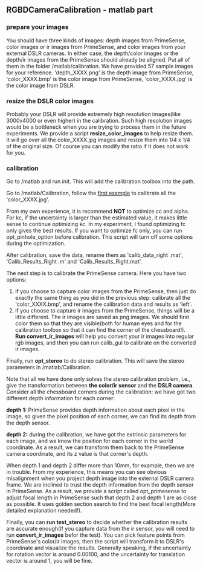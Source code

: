 ## RGBDCameraCalibration - matlab part ##

### prepare your images ###

You should have three kinds of images: depth images from PrimeSense, color images or ir images from PrimeSense, and color images from your external DSLR cameras. In either case, the depth/color images or the depth/ir images from the PrimeSense should already be aligned. Put all of them in the folder /matlab/calibration. We have provided 57 sample images for your reference. 'depth\_XXXX.png' is the depth image from PrimeSense, 'color\_XXXX.bmp' is the color image from PrimeSense, 'color\_XXXX.jpg' is the color image from DSLR.

### resize the DSLR color images ###

Probably your DSLR will provide extremely high resolution images(like 3000x4000 or even higher) in the calibration. Such high resolution images would be a bottleneck when you are trying to process them in the future experiments. We provide a script **resize\_color\_images** to help resize them. It will go over all the color\_XXXX.jpg images and resize them into 1/4 x 1/4 of the original size. Of course you can modify the ratio if it does not work for you.
 
### calibration ###

Go to /matlab and run init. This will add the calibration toolbox into the path.

Go to /matlab/Calibration, follow the [first example](http://www.vision.caltech.edu/bouguetj/calib_doc/htmls/example.html) to calibrate all the 'color_XXXX.jpg'.

From my own experience, it is recommend **NOT** to optimize cc and alpha. For kc, if the uncertainty is larger than the estimated value, it makes little sense to continue optimizing kc. In my experiment, I found optimizing fc only gives the best results. If you want to optimize fc only, you can run opt\_pinhole\_option before calibration. This script will turn off some options during the optimization.

After calibration, save the data, rename them as 'calib\_data\_right .mat', 'Calib\_Results\_Right .m' and 'Calib\_Results\_Right.mat'.

The next step is to calibrate the PrimeSense camera. Here you have two options:

1. if you choose to capture color images from the PrimeSense, then just do exactly the same thing as you did in the previous step: calibrate all the 'color\_XXXX.bmp', and rename the calibration data and results as 'left'.
2. if you choose to capture ir images from the PrimeSense, things will be a little different. The ir images are saved as png images. We should first color them so that they are visible(both for human eyes and for the calibration toolbox so that it can find the corner of the chessboard!). **Run convert\_ir\_images** will help you convert your ir images into regular rgb images, and then you can run calib\_gui to calibrate on the
 converted ir images.

Finally, run **opt\_stereo** to do stereo calibration. This will save the stereo parameters in /matlab/Calibration.

Note that all we have done only solves the stereo calibration problem, i.e., give the transformation between **the color/ir sensor** and the **DSLR camera**. Consider all the chessboard corners during the calibration: we have got two different depth information for each corner:

**depth 1:** PrimeSense provides depth information about each pixel in the image, so given the pixel position of each corner, we can find its depth from the depth sensor.

**depth 2:** during the calibration, we have got the extrinsic parameters for each image, and we know the position for each corner in the world coordinate. As a result, we can transform them back to the PrimeSense camera coordinate, and its z value is that corner's depth.

When depth 1 and depth 2 differ more than 10mm, for example, then we are in trouble. From my experience, this means you can see obvious misalignment when you project depth image into the external DSLR camera frame. We are inclined to trust the depth information from the depth sensor in PrimeSense. As a result, we provide a script called opt\_primesense to adjust focal length in PrimeSense such that depth 2 and depth 1 are as close as possible. It uses golden section search to find the best focal length(More detailed explanation needed!).

Finally, you can **run test\_stereo** to decide whether the calibration results are accurate enough(If you capture data from the ir sensor, you will need to run **convert\_ir\_images** befor the test). You can pick feature points from PrimeSense's color/ir images, then the script will transform it to DSLR's coordinate and visualize the results. Generally speaking, if the uncertainty for rotation vector is around 0.00100, and the uncertainty for translation vector is around 1, you will be fine.